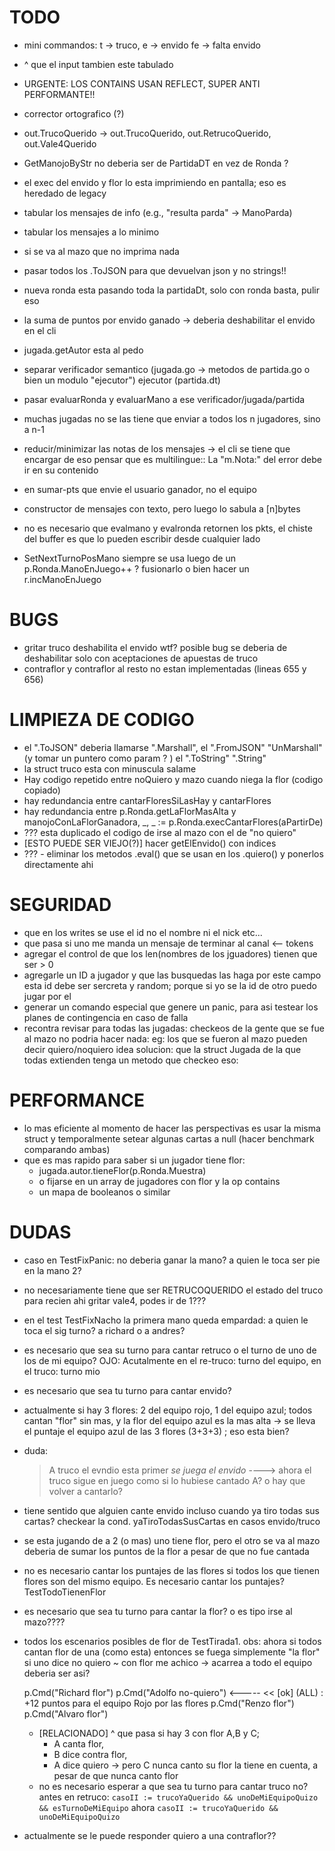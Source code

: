 # TODO
- mini commandos: t -> truco, e -> envido fe -> falta envido
- ^ que el input tambien este tabulado
- URGENTE: LOS CONTAINS USAN REFLECT, SUPER ANTI PERFORMANTE!!
- corrector ortografico (?)

- out.TrucoQuerido -> out.TrucoQuerido, out.RetrucoQuerido, out.Vale4Querido
- GetManojoByStr no deberia ser de PartidaDT en vez de Ronda ?
- el exec del envido y flor lo esta imprimiendo en pantalla; eso es heredado de
  legacy
- tabular los mensajes de info (e.g., "resulta parda" -> ManoParda)
- tabular los mensajes a lo minimo
- si se va al mazo que no imprima nada
- pasar todos los .ToJSON para que devuelvan json y no strings!!
- nueva ronda esta pasando toda la partidaDt, solo con ronda basta, pulir eso
- la suma de puntos por envido ganado -> deberia deshabilitar el envido en el 
  cli

- jugada.getAutor esta al pedo
- separar verificador semantico (jugada.go -> metodos de partida.go o bien un 
   modulo "ejecutor") ejecutor (partida.dt)
- pasar evaluarRonda y evaluarMano a ese verificador/jugada/partida

- muchas jugadas no se las tiene que enviar a todos los n jugadores, sino a n-1
- reducir/minimizar las notas de los mensajes -> el cli se tiene que encargar de
   eso pensar que es multilingue:: La "m.Nota:" del error debe ir en su contenido
- en sumar-pts que envie el usuario ganador, no el equipo
- constructor de mensajes con texto, pero luego lo sabula a [n]bytes
- no es necesario que evalmano y evalronda retornen los pkts,
  el chiste del buffer es que lo pueden escribir desde cualquier lado
- SetNextTurnoPosMano siempre se usa luego de un p.Ronda.ManoEnJuego++ ?
  fusionarlo o bien hacer un r.incManoEnJuego



# BUGS
- gritar truco deshabilita el envido wtf? posible bug
  se deberia de deshabilitar solo con aceptaciones de apuestas de truco
- contraflor y contraflor al resto no estan implementadas (lineas 655 y 656)


# LIMPIEZA DE CODIGO
- el ".ToJSON" deberia llamarse ".Marshall", el ".FromJSON" "UnMarshall" (y 
  tomar un puntero como param ? ) el ".ToString" ".String"
- la struct truco esta con minuscula salame
- Hay codigo repetido entre noQuiero y mazo cuando niega la flor (codigo copiado)
- hay redundancia entre cantarFloresSiLasHay y cantarFlores
- hay redundancia entre p.Ronda.getLaFlorMasAlta y 
    manojoConLaFlorGanadora, _, _ := p.Ronda.execCantarFlores(aPartirDe)
- ??? esta duplicado el codigo de irse al mazo con el de "no quiero"
- [ESTO PUEDE SER VIEJO(?)] hacer getElEnvido() con indices
- ??? - eliminar los metodos .eval() que se usan en los .quiero() y ponerlos 
    directamente ahi

# SEGURIDAD
- que en los writes se use el id no el nombre ni el nick etc...
- que pasa si uno me manda un mensaje de terminar al canal <-- tokens
- agregar el control de que los len(nombres de los jguadores) tienen que ser > 0
- agregarle un ID a jugador y que las busquedas las haga por este campo
    esta id debe ser sercreta y random; porque si yo se la id de otro puedo 
    jugar por el
- generar un comando especial que genere un panic, para asi testear los planes
    de contingencia en caso de falla
- recontra revisar para todas las jugadas:
    checkeos de la gente que se fue al mazo no podria hacer nada:
    eg:
        los que se fueron al mazo pueden decir quiero/noquiero
    idea solucion: que la struct Jugada de la que todas extienden tenga un 
    metodo que checkeo eso:

# PERFORMANCE
- lo mas eficiente al momento de hacer las perspectivas es usar la misma struct
  y temporalmente setear algunas cartas a null (hacer benchmark comparando ambas)
- que es mas rapido para saber si un jugador tiene flor:
    * jugada.autor.tieneFlor(p.Ronda.Muestra)
    * o fijarse en un array de jugadores con flor y la op contains
    * un mapa de booleanos o similar

# DUDAS
- caso en TestFixPanic: no deberia ganar la mano? a quien le toca ser pie en la 
    mano 2?
- no necesariamente tiene que ser RETRUCOQUERIDO el estado del truco para recien
     ahi gritar vale4, podes ir de 1???
- en el test TestFixNacho la primera mano queda empardad:
    a quien le toca el sig turno? a richard o a andres?
- es necesario que sea su turno para cantar retruco o el turno de uno de los de 
    mi equipo?
    OJO: Acutalmente en el re-truco: turno del equipo, en el truco: turno mio
- es necesario que sea tu turno para cantar envido?
- actualmente si hay 3 flores: 2 del equipo rojo, 1 del equipo azul; 
    todos cantan "flor" sin mas, y la flor del equipo azul es la mas alta ->
    se lleva el puntaje el equipo azul de las 3 flores (3+3+3) ; eso esta bien?
- duda:
    >A truco
    >el evndio esta primer
    *se juega el envido*
    ----> ahora el truco sigue en juego como si lo hubiese cantado A? o hay que 
    volver a cantarlo?
- tiene sentido que alguien cante envido incluso cuando ya tiro todas sus cartas?
    checkear la cond. yaTiroTodasSusCartas en casos envido/truco
- se esta jugando de a 2 (o mas) uno tiene flor, pero el otro se va al 
    mazo deberia de sumar los puntos de la flor a pesar de que no fue cantada
- no es necesario cantar los puntajes de las flores si todos los que 
    tienen flores son del mismo equipo. Es necesario cantar los puntajes?
    TestTodoTienenFlor
- es necesario que sea tu turno para cantar la flor? o es tipo irse al mazo????
- todos los escenarios posibles de flor de TestTirada1.
  obs: ahora si todos cantan flor de una (como esta) entonces se fuega simplemente
  "la flor"
  si uno dice no quiero ~ con flor me achico -> acarrea a todo el equipo
  deberia ser asi?

  p.Cmd("Richard flor")
  p.Cmd("Adolfo no-quiero") <-----
  << [ok] (ALL) : +12 puntos para el equipo Rojo por las flores
  p.Cmd("Renzo flor")
  p.Cmd("Alvaro flor")

  - [RELACIONADO] ^ que pasa si hay 3 con flor A,B y C; 
    * A canta flor, 
    * B dice contra flor, 
    * A dice quiero -> pero C nunca canto su flor
    la tiene en cuenta, a pesar de que nunca canto flor
  - no es necesario esperar a que sea tu turno para cantar truco no?
    antes en retruco:
    `casoII := trucoYaQuerido && unoDeMiEquipoQuizo && esTurnoDeMiEquipo`
    ahora
    `casoII := trucoYaQuerido && unoDeMiEquipoQuizo`

- actualmente se le puede responder quiero a una contraflor??